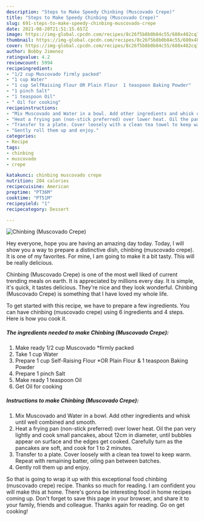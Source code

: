 ```yaml
---
description: "Steps to Make Speedy Chinbing (Muscovado Crepe)"
title: "Steps to Make Speedy Chinbing (Muscovado Crepe)"
slug: 691-steps-to-make-speedy-chinbing-muscovado-crepe
date: 2021-08-20T21:51:15.657Z
image: https://img-global.cpcdn.com/recipes/8c26f5b8b0b84c55/680x482cq70/chinbing-muscovado-crepe-recipe-main-photo.jpg
thumbnail: https://img-global.cpcdn.com/recipes/8c26f5b8b0b84c55/680x482cq70/chinbing-muscovado-crepe-recipe-main-photo.jpg
cover: https://img-global.cpcdn.com/recipes/8c26f5b8b0b84c55/680x482cq70/chinbing-muscovado-crepe-recipe-main-photo.jpg
author: Bobby Jimenez
ratingvalue: 4.2
reviewcount: 5994
recipeingredient:
- "1/2 cup Muscovado firmly packed"
- "1 cup Water"
- "1 cup SelfRaising Flour OR Plain Flour  1 teaspoon Baking Powder"
- "1 pinch Salt"
- "1 teaspoon Oil"
- " Oil for cooking"
recipeinstructions:
- "Mix Muscovado and Water in a bowl. Add other ingredients and whisk until well combined and smooth."
- "Heat a frying pan (non-stick preferred) over lower heat. Oil the pan very lightly and cook small pancakes, about 12cm in diameter, until bubbles appear on surface and the edges get cooked. Carefully turn as the pancakes are soft, and cook for 1 to 2 minutes."
- "Transfer to a plate. Cover loosely with a clean tea towel to keep warm. Repeat with remaining batter, oiling pan between batches."
- "Gently roll them up and enjoy."
categories:
- Recipe
tags:
- chinbing
- muscovado
- crepe

katakunci: chinbing muscovado crepe 
nutrition: 204 calories
recipecuisine: American
preptime: "PT36M"
cooktime: "PT51M"
recipeyield: "1"
recipecategory: Dessert

---
```



![Chinbing (Muscovado Crepe)](https://img-global.cpcdn.com/recipes/8c26f5b8b0b84c55/680x482cq70/chinbing-muscovado-crepe-recipe-main-photo.jpg)

Hey everyone, hope you are having an amazing day today. Today, I will show you a way to prepare a distinctive dish, chinbing (muscovado crepe). It is one of my favorites. For mine, I am going to make it a bit tasty. This will be really delicious.



Chinbing (Muscovado Crepe) is one of the most well liked of current trending meals on earth. It is appreciated by millions every day. It is simple, it's quick, it tastes delicious. They're nice and they look wonderful. Chinbing (Muscovado Crepe) is something that I have loved my whole life.


To get started with this recipe, we have to prepare a few ingredients. You can have chinbing (muscovado crepe) using 6 ingredients and 4 steps. Here is how you cook it.

<!--inarticleads1-->

##### The ingredients needed to make Chinbing (Muscovado Crepe):

1. Make ready 1/2 cup Muscovado *firmly packed
1. Take 1 cup Water
1. Prepare 1 cup Self-Raising Flour *OR Plain Flour &amp; 1 teaspoon Baking Powder
1. Prepare 1 pinch Salt
1. Make ready 1 teaspoon Oil
1. Get  Oil for cooking




<!--inarticleads2-->

##### Instructions to make Chinbing (Muscovado Crepe):

1. Mix Muscovado and Water in a bowl. Add other ingredients and whisk until well combined and smooth.
1. Heat a frying pan (non-stick preferred) over lower heat. Oil the pan very lightly and cook small pancakes, about 12cm in diameter, until bubbles appear on surface and the edges get cooked. Carefully turn as the pancakes are soft, and cook for 1 to 2 minutes.
1. Transfer to a plate. Cover loosely with a clean tea towel to keep warm. Repeat with remaining batter, oiling pan between batches.
1. Gently roll them up and enjoy.




So that is going to wrap it up with this exceptional food chinbing (muscovado crepe) recipe. Thanks so much for reading. I am confident you will make this at home. There's gonna be interesting food in home recipes coming up. Don't forget to save this page in your browser, and share it to your family, friends and colleague. Thanks again for reading. Go on get cooking!

